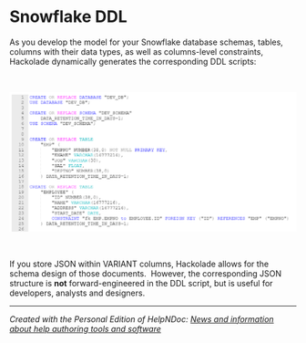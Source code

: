 # Snowflake DDL

As you develop the model for your Snowflake database schemas, tables, columns with their data types, as well as columns-level constraints, Hackolade dynamically generates the corresponding DDL scripts:

&nbsp;

![Image](<lib/Snowflake%20DDL%20forward-engineering.png>)

&nbsp;

If you store JSON within VARIANT columns, Hackolade allows for the schema design of those documents.&nbsp; However, the corresponding JSON structure is **not** forward-engineered in the DDL script, but is useful for developers, analysts and designers.

***
_Created with the Personal Edition of HelpNDoc: [News and information about help authoring tools and software](<https://www.helpauthoringsoftware.com>)_
